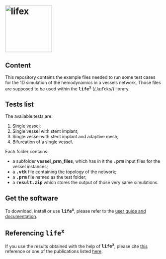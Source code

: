 # <img alt="lifex" width="150" src="https://gitlab.com/lifex/lifex/-/raw/main/doc/logo/lifex.png" />

## Content
This repository contains the example files needed to run some test cases for the
1D simulation of the hemodynamics in a vessels network.
Those files are supposed to be used within the **<kbd>life<sup>x</sup></kbd>**
(/,laɪfˈɛks/) library.

## Tests list
The available tests are:
1. Single vessel;
2. Single vessel with stent implant;
3. Single vessel with stent implant and adaptive mesh;
4. Bifurcation of a single vessel.

Each folder contains:
 - a subfolder **vessel_prm_files**, which has in it the 
 **<kbd>.prm</kbd>** input files for the vessel instances;
 - a **<kbd>.vtk</kbd>** file containing the topology of the network;
 - a **<kbd>.prm</kbd>** file named as the test folder;
 - a **<kbd>result.zip</kbd>** which stores the output of those very same simulations.

## Get the software
To download, install or use **<kbd>life<sup>x</sup></kbd>**, please refer to
the [user guide and documentation](https://lifex.gitlab.io/lifex/).

## Referencing **<kbd>life<sup>x</sup></kbd>**
If you use the results obtained with the help of **<kbd>life<sup>x</sup></kbd>**,
please cite [this](https://doi.org/10.48550/arXiv.2207.14668) reference or one of the 
publications listed [here](https://lifex.gitlab.io/lifex/publications.html).
